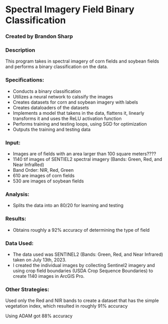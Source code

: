 # Spectral Imagery Field Binary Classification
### Created by Brandon Sharp

### Description
This program takes in spectral imagery of corn fields and soybean fields and performs a binary classification on the data.

### Specifications:
* Conducts a binary classification
* Utilizes a neural network to calssify the images
* Creates datasets for corn and soybean imagery with labels
* Creates dataloaders of the datasets
* Implements a model that takens in the data, flattens it, linearly transforms it and uses the ReLU activation function
* Performs training and testing loops, using SGD for optimization
* Outputs the training and testing data

### Input:
* Images are of fields with an area larger than 100 square meters????
* 1140 tif images of SENTIEL2 spectral imagery (Bands: Green, Red, and Near InfraRed)
* Band Order: NIR, Red, Green
* 610 are images of corn fields
* 530 are images of soybean fields

### Analysis:
* Splits the data into an 80/20 for learning and testing

### Results:
* Obtains roughly a 92% accuracy of determining the type of field

### Data Used:
* The data used was SENTINEL2 (Bands: Green, Red, and Near Infrared) taken on July 13th, 2023.
* I created the individual images by collecting Sentinel2 imagery and using 
  crop field boundaries (USDA Crop Sequence Boundaries) to create 1140 images in ArcGIS Pro.

### Other Strategies:
Used only the Red and NIR bands to create a dataset that has the simple vegetation index, which resulted in roughly 91% accuracy

Using ADAM got 88% accuracy
